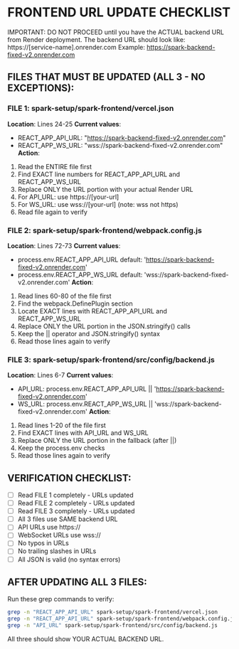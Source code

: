 # FRONTEND URL UPDATE CHECKLIST
IMPORTANT: DO NOT PROCEED until you have the ACTUAL backend URL from Render deployment.
The backend URL should look like: https://[service-name].onrender.com
Example: https://spark-backend-fixed-v2.onrender.com

## FILES THAT MUST BE UPDATED (ALL 3 - NO EXCEPTIONS):

### FILE 1: spark-setup/spark-frontend/vercel.json
**Location**: Lines 24-25
**Current values**:
- REACT_APP_API_URL: "https://spark-backend-fixed-v2.onrender.com"
- REACT_APP_WS_URL: "wss://spark-backend-fixed-v2.onrender.com"
**Action**:
1. Read the ENTIRE file first
2. Find EXACT line numbers for REACT_APP_API_URL and REACT_APP_WS_URL
3. Replace ONLY the URL portion with your actual Render URL
4. For API_URL: use https://[your-url]
5. For WS_URL: use wss://[your-url] (note: wss not https)
6. Read file again to verify

### FILE 2: spark-setup/spark-frontend/webpack.config.js
**Location**: Lines 72-73
**Current values**:
- process.env.REACT_APP_API_URL default: 'https://spark-backend-fixed-v2.onrender.com'
- process.env.REACT_APP_WS_URL default: 'wss://spark-backend-fixed-v2.onrender.com'
**Action**:
1. Read lines 60-80 of the file first
2. Find the webpack.DefinePlugin section
3. Locate EXACT lines with REACT_APP_API_URL and REACT_APP_WS_URL
4. Replace ONLY the URL portion in the JSON.stringify() calls
5. Keep the || operator and JSON.stringify() syntax
6. Read those lines again to verify

### FILE 3: spark-setup/spark-frontend/src/config/backend.js
**Location**: Lines 6-7
**Current values**:
- API_URL: process.env.REACT_APP_API_URL || 'https://spark-backend-fixed-v2.onrender.com'
- WS_URL: process.env.REACT_APP_WS_URL || 'wss://spark-backend-fixed-v2.onrender.com'
**Action**:
1. Read lines 1-20 of the file first
2. Find EXACT lines with API_URL and WS_URL
3. Replace ONLY the URL portion in the fallback (after ||)
4. Keep the process.env checks
5. Read those lines again to verify

## VERIFICATION CHECKLIST:
- [ ] Read FILE 1 completely - URLs updated
- [ ] Read FILE 2 completely - URLs updated  
- [ ] Read FILE 3 completely - URLs updated
- [ ] All 3 files use SAME backend URL
- [ ] API URLs use https://
- [ ] WebSocket URLs use wss://
- [ ] No typos in URLs
- [ ] No trailing slashes in URLs
- [ ] All JSON is valid (no syntax errors)

## AFTER UPDATING ALL 3 FILES:
Run these grep commands to verify:
```bash
grep -n "REACT_APP_API_URL" spark-setup/spark-frontend/vercel.json
grep -n "REACT_APP_API_URL" spark-setup/spark-frontend/webpack.config.js
grep -n "API_URL" spark-setup/spark-frontend/src/config/backend.js
```
All three should show YOUR ACTUAL BACKEND URL.
